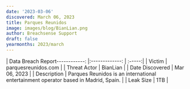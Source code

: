 ```yaml
---
date: '2023-03-06'
discovered: March 06, 2023
title: Parques Reunidos
image: images/blog/BianLian.png
author: Breachsense Support
draft: false
yearmonths: 2023/march
---
```


| Data Breach Report------------:     |:-------------:    | :-----:|
| Victim      | parquesreunidos.com      | 
| Threat Actor      | BianLian      | 
| Date Discovered      | Mar 06, 2023      | 
| Description      | Parques Reunidos is an international entertainment operator based in Madrid, Spain.      | 
| Leak Size      | 1TB      | 

